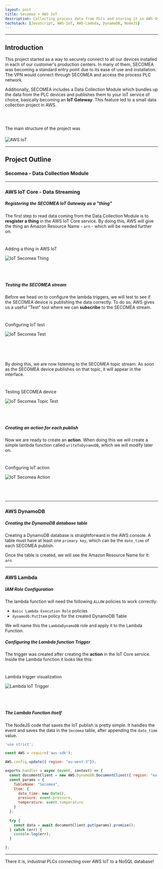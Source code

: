 ```yaml
---
layout: post
title: Secomea + AWS IoT
description: Collecting process data from PLCs and storing it in AWS DynamoDB.
techstack: [JavaScript, AWS-IoT, AWS-Lambda, DynamoDB, NodeJS]
---
```


---

## Introduction

This project started as a way to securely connect to all our devices installed in each of our customer's production centers. In many of them, SECOMEA was becoming a standard entry point due to its ease of use and installation. The VPN would connect through SECOMEA and  access the process PLC network.

Additionally, SECOMEA includes a Data Collection Module which bundles up the data from the PLC devices and publishes them to your IoT service of choice, basically becoming an **IoT Gateway**. This feature led to a small data collection project in AWS.

<p class="center" style="margin-top: 60px"> The main structure of the project was </p>

<div class="center-div" style="max-width: 500px; margin-top: 20px;">
	<img src="/assets/images/AWS-IoT.png" title="AWS IoT" alt="AWS IoT">
</div>


---

## Project Outline

### Secomea - Data Collection Module


---

### AWS IoT Core - Data Streaming

##### Registering the SECOMEA IoT Gateway as a "thing"

The first step to read data coming from the Data Collection Module is to **resgister a thing** in the AWS IoT Core service. By doing this, AWS will give the thing an Amazon Resource Name - `arn` - which will be needed further on.

<div class="center-div" style="max-width: 700px; margin-top: 40px; margin-bottom:70px;">
  <p class="image-subtitle"> Adding a thing in AWS IoT </p>
	<img src="/assets/examples/secomea-thing.png" title="IoT Secomea Thing" alt="IoT Secomea Thing">
</div>


##### Testing the SECOMEA stream 

Before we head on to configure the lambda triggers, we will test to see if the SECOMEA device is publishing the data correctly. To do so, AWS gives us a useful "Test" tool where we can **subscribe** to the SECOMEA stream.

<div class="center-div" style="max-width: 700px; margin-top: 40px; margin-bottom:50px;">
  <p class="image-subtitle"> Configuring IoT test</p>
	<img src="/assets/examples/secomea-test.png" title="IoT Secomea Test" alt="IoT Secomea Test">
</div>

<br />

By doing this, we are now listening to the SECOMEA topic stream. As soon as the SECOMEA device publishes on that topic, it will appear in the interface.


<div class="center-div" style="max-width: 500px; margin-top: 40px; margin-bottom:70px;">
  <p class="image-subtitle"> Testing SECOMEA device</p>
	<img src="/assets/examples/secomea-topic-test.png" title="IoT Secomea Topic" alt="IoT Secomea Topic Test">
</div>


##### Creating an action for each publish

Now we are ready to create an **action**. When doing this we will create a simple lambda function called `writeToDynamoDB`, which we will modify later on.

<div class="center-div" style="max-width: 700px; margin-top: 40px; margin-bottom:70px;">
  <p class="image-subtitle"> Configuring IoT action</p>
	<img src="/assets/examples/secomea-action.png" title="IoT Secomea Action" alt="IoT Secomea Action">
</div>

---

### AWS DynamoDB

##### Creating the DynamoDB database table

Creating a DynamoDB database is straightforward in the AWS console. A table must have at least one `primary key`, which can be the `date_time` of each SECOMEA publish.

Once the table is created, we will see the Amazon Resource Name for it: `arn`.

---

### AWS Lambda

##### IAM Role Configuration

The lambda function will need the following `ALLOW` policies to work correctly: 

* `Basic Lambda Execution Role` policies
* `dynamodb:PutItem` policy for the created DynamoDB Table 

We will name this the `LambdaDynamoDB` role and apply it to the Lambda Function.


##### Configuring the Lambda function Trigger

The trigger was created after creating the **action** in the IoT Core service. Inside the Lambda function it looks like this:

<div class="center-div" style="max-width: 700px; margin-top: 40px; margin-bottom: 70px;">
  <p class="image-subtitle"> Lambda trigger visualization</p>
	<img src="/assets/examples/lambda-trigger.png" title="Lambda IoT Trigger" alt="Lambda IoT Trigger">
</div>


##### The Lambda Function itself

The NodeJS code that saves the IoT publish is pretty simple. It handles the event and saves the data in the `Secomea` table, after appending the `date_time` value.

```javascript
'use strict';

const AWS = require('aws-sdk');

AWS.config.update({ region: "eu-west-3"});

exports.handler = async (event, context) => {
  const documentClient = new AWS.DynamoDB.DocumentClient({ region: "eu-west-3"});
  const params = {
    TableName: "Secomea",
    Item: {
      date_time: new Date(),
      pressure: event.pressure,
      temperature: event.temperature
    }
  };
  
  try {
    const data = await documentClient.put(params).promise();
  } catch (err) {
    console.log(err);
  }

};
```

---

There it is, industrial PLCs connecting over AWS IoT to a NoSQL database! 



